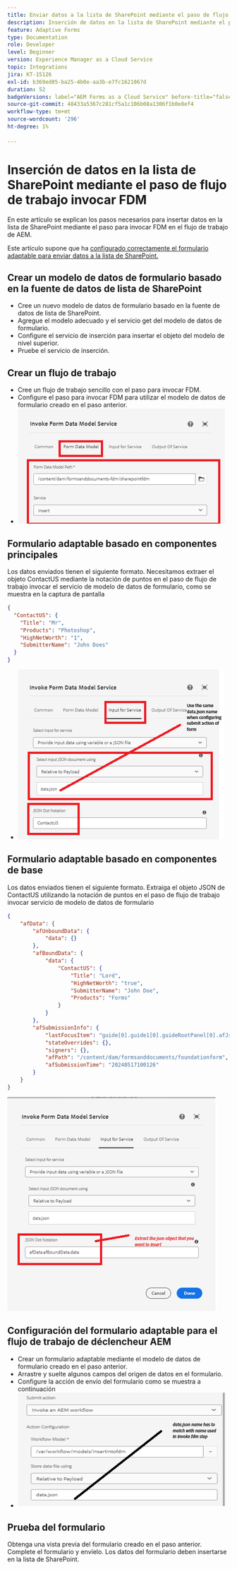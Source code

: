 ```yaml
---
title: Enviar datos a la lista de SharePoint mediante el paso de flujo de trabajo
description: Inserción de datos en la lista de SharePoint mediante el paso de flujo de trabajo Invocar FDM
feature: Adaptive Forms
type: Documentation
role: Developer
level: Beginner
version: Experience Manager as a Cloud Service
topic: Integrations
jira: KT-15126
exl-id: b369ed05-ba25-4b0e-aa3b-e7fc1621067d
duration: 52
badgeVersions: label="AEM Forms as a Cloud Service" before-title="false"
source-git-commit: 48433a5367c281cf5a1c106b08a1306f1b0e8ef4
workflow-type: tm+mt
source-wordcount: '296'
ht-degree: 1%

---
```


# Inserción de datos en la lista de SharePoint mediante el paso de flujo de trabajo invocar FDM


En este artículo se explican los pasos necesarios para insertar datos en la lista de SharePoint mediante el paso para invocar FDM en el flujo de trabajo de AEM.

Este artículo supone que ha [configurado correctamente el formulario adaptable para enviar datos a la lista de SharePoint.](https://experienceleague.adobe.com/docs/experience-manager-cloud-service/content/forms/adaptive-forms-authoring/authoring-adaptive-forms-core-components/create-an-adaptive-form-on-forms-cs/configure-submit-actions-core-components.html?lang=es#connect-af-sharepoint-list)


## Crear un modelo de datos de formulario basado en la fuente de datos de lista de SharePoint

* Cree un nuevo modelo de datos de formulario basado en la fuente de datos de lista de SharePoint.
* Agregue el modelo adecuado y el servicio get del modelo de datos de formulario.
* Configure el servicio de inserción para insertar el objeto del modelo de nivel superior.
* Pruebe el servicio de inserción.


## Crear un flujo de trabajo

* Cree un flujo de trabajo sencillo con el paso para invocar FDM.
* Configure el paso para invocar FDM para utilizar el modelo de datos de formulario creado en el paso anterior.
* ![asociado-fdm](assets/fdm-insert-1.png)

## Formulario adaptable basado en componentes principales

Los datos enviados tienen el siguiente formato. Necesitamos extraer el objeto ContactUS mediante la notación de puntos en el paso de flujo de trabajo invocar el servicio de modelo de datos de formulario, como se muestra en la captura de pantalla

```json
{
  "ContactUS": {
    "Title": "Mr",
    "Products": "Photoshop",
    "HighNetWorth": "1",
    "SubmitterName": "John Does"
  }
}
```


* ![map-input-parameters](assets/fdm-insert-2.png)


## Formulario adaptable basado en componentes de base

Los datos enviados tienen el siguiente formato. Extraiga el objeto JSON de ContactUS utilizando la notación de puntos en el paso de flujo de trabajo invocar servicio de modelo de datos de formulario

```json
{
    "afData": {
        "afUnboundData": {
            "data": {}
        },
        "afBoundData": {
            "data": {
                "ContactUS": {
                    "Title": "Lord",
                    "HighNetWorth": "true",
                    "SubmitterName": "John Doe",
                    "Products": "Forms"
                }
            }
        },
        "afSubmissionInfo": {
            "lastFocusItem": "guide[0].guide1[0].guideRootPanel[0].afJsonSchemaRoot[0]",
            "stateOverrides": {},
            "signers": {},
            "afPath": "/content/dam/formsanddocuments/foundationform",
            "afSubmissionTime": "20240517100126"
        }
    }
}
```

![foundation-based-form](assets/foundation-based-form.png)

## Configuración del formulario adaptable para el flujo de trabajo de déclencheur AEM

* Crear un formulario adaptable mediante el modelo de datos de formulario creado en el paso anterior.
* Arrastre y suelte algunos campos del origen de datos en el formulario.
* Configure la acción de envío del formulario como se muestra a continuación
* ![acción de envío](assets/configure-af.png)



## Prueba del formulario

Obtenga una vista previa del formulario creado en el paso anterior. Complete el formulario y envíelo. Los datos del formulario deben insertarse en la lista de SharePoint.
